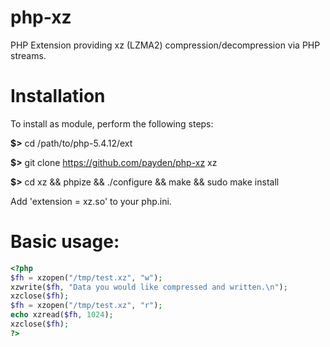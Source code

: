 php-xz
======

PHP Extension providing xz (LZMA2) compression/decompression via PHP streams.

# Installation

To install as module, perform the following steps:

**$>** cd /path/to/php-5.4.12/ext

**$>** git clone https://github.com/payden/php-xz xz

**$>** cd xz && phpize && ./configure && make && sudo make install

Add 'extension = xz.so' to your php.ini.

# Basic usage:

```php
<?php
$fh = xzopen("/tmp/test.xz", "w");
xzwrite($fh, "Data you would like compressed and written.\n");
xzclose($fh);
$fh = xzopen("/tmp/test.xz", "r");
echo xzread($fh, 1024);
xzclose($fh);
?>
```
